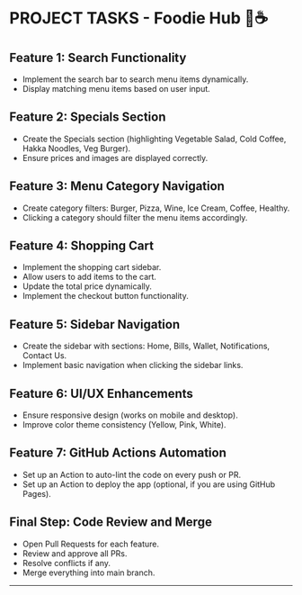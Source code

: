# PROJECT TASKS - Foodie Hub 🍕☕

## Feature 1: Search Functionality
- Implement the search bar to search menu items dynamically.
- Display matching menu items based on user input.

## Feature 2: Specials Section
- Create the Specials section (highlighting Vegetable Salad, Cold Coffee, Hakka Noodles, Veg Burger).
- Ensure prices and images are displayed correctly.

## Feature 3: Menu Category Navigation
- Create category filters: Burger, Pizza, Wine, Ice Cream, Coffee, Healthy.
- Clicking a category should filter the menu items accordingly.

## Feature 4: Shopping Cart
- Implement the shopping cart sidebar.
- Allow users to add items to the cart.
- Update the total price dynamically.
- Implement the checkout button functionality.

## Feature 5: Sidebar Navigation
- Create the sidebar with sections: Home, Bills, Wallet, Notifications, Contact Us.
- Implement basic navigation when clicking the sidebar links.

## Feature 6: UI/UX Enhancements
- Ensure responsive design (works on mobile and desktop).
- Improve color theme consistency (Yellow, Pink, White).

## Feature 7: GitHub Actions Automation
- Set up an Action to auto-lint the code on every push or PR.
- Set up an Action to deploy the app (optional, if you are using GitHub Pages).

## Final Step: Code Review and Merge
- Open Pull Requests for each feature.
- Review and approve all PRs.
- Resolve conflicts if any.
- Merge everything into main branch.

---